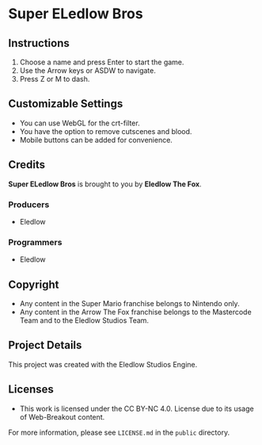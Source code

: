 # Super ELedlow Bros

## Instructions

1. Choose a name and press Enter to start the game.
2. Use the Arrow keys or ASDW to navigate.
3. Press Z or M to dash.

## Customizable Settings

- You can use WebGL for the crt-filter.
- You have the option to remove cutscenes and blood.
- Mobile buttons can be added for convenience.

## Credits

**Super ELedlow Bros** is brought to you by **Eledlow The Fox**.

### Producers

- Eledlow

### Programmers

- Eledlow

## Copyright

- Any content in the Super Mario franchise belongs to Nintendo only.
- Any content in the Arrow The Fox franchise belongs to the Mastercode Team and to the Eledlow Studios Team.

## Project Details

This project was created with the Eledlow Studios Engine.

## Licenses

- This work is licensed under the CC BY-NC 4.0. License due to its usage of Web-Breakout content.

For more information, please see `LICENSE.md` in the `public` directory.
